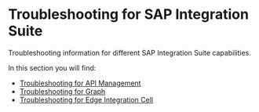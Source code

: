 <!-- loio8e7703919ba14cca8add844ed0c9a68f -->

# Troubleshooting for SAP Integration Suite

Troubleshooting information for different SAP Integration Suite capabilities.

In this section you will find:

-   [Troubleshooting for API Management](troubleshooting-for-api-management-e765066.md)
-   [Troubleshooting for Graph](troubleshooting-for-graph-2cfb06c.md)
-   [Troubleshooting for Edge Integration Cell](troubleshooting-for-edge-integration-cell-816d9e4.md)

